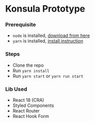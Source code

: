 # Konsula Prototype

### Prerequisite
- `node` is installed, [download from here](https://nodejs.org/en/download/)
- `yarn` is installed, [install instruction](https://classic.yarnpkg.com/lang/en/docs/install)


### Steps
- Clone the repo
- Run `yarn install`
- Run `yarn start` or `yarn run start`

### Lib Used
- React 18 (CRA)
- Styled Components
- React Router
- React Hook Form

